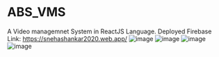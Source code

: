 # ABS_VMS
A Video managemnet System in ReactJS Language.
Deployed Firebase Link: https://snehashankar2020.web.app/
![image](https://github.com/snehashankar2010/ABS_VMS/assets/71886103/713bb173-0a3a-4034-bd03-6a92580513d0)
![image](https://github.com/snehashankar2010/ABS_VMS/assets/71886103/deca2335-364b-4875-a776-e98a7c2a0611)
![image](https://github.com/snehashankar2010/ABS_VMS/assets/71886103/4b61437b-5fca-4054-95b0-26e0dc12eea2)
![image](https://github.com/snehashankar2010/ABS_VMS/assets/71886103/c0c4b286-404e-4f32-9e71-1b94de970628)

